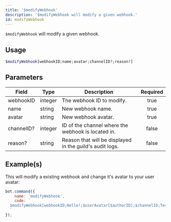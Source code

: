 ```yaml
---
title: '$modifyWebhook'
description: '$modifyWebhook will modify a given webhook.'
id: modifyWebhook
---
```


`$modifyWebhook` will modify a given webhook.

## Usage

```php
$modifyWebhook[webhookID;name;avatar;channelID?;reason?]
```

## Parameters

| Field      | Type    | Description                                              | Required |
| ---------- | ------- | -------------------------------------------------------- |:--------:|
| webhookID  | integer | The webhook ID to modify.                                |   true   |
| name       | string  | New webhook name.                                        |   true   |
| avatar     | string  | New webhook avatar.                                      |   true   |
| channelID? | integer | ID of the channel where the webhook is located in.       |  false   |
| reason?    | string  | Reason that will be displayed in the guild's audit logs. |  false   |

## Example(s)

This will modify a existing webhook and change it's avatar to your user avatar:

```javascript
bot.command({
    name: 'modifyWebhook',
    code: `
  $modifyWebhook[webhookID;Hello!;$userAvatar[$authorID];$channelID;Testing!]
  `
});
```